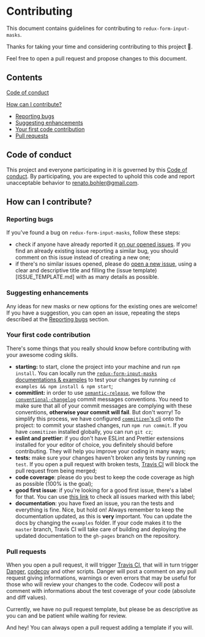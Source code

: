 # Contributing

This document contains guidelines for contributing to `redux-form-input-masks`.

Thanks for taking your time and considering contributing to this project :tada:.

Feel free to open a pull request and propose changes to this document.

## Contents

[Code of conduct](#code-of-conduct)

[How can I contribute?](#how-can-i-contribute)

* [Reporting bugs](#reporting-bugs)
* [Suggesting enhancements](#suggesting-enhancements)
* [Your first code contribution](#your-first-code-contribution)
* [Pull requests](#pull-requests)

## Code of conduct

This project and everyone participating in it is governed by this [Code of conduct](CODE_OF_CONDUCT.md). By participating, you are expected to uphold this code and report unacceptable behavior to [renato.bohler@gmail.com](mailto:renato.bohler@gmail.com).

## How can I contribute?

### Reporting bugs

If you've found a bug on `redux-form-input-masks`, follow these steps:

* check if anyone have already reported it [on our opened issues](https://github.com/renato-bohler/redux-form-input-masks/issues). If you find an already existing issue reporting a similar bug, you should comment on this issue instead of creating a new one;
* if there's no similar issues opened, please do [open a new issue](https://github.com/renato-bohler/redux-form-input-masks/issues/new), using a clear and descriptive title and filling the (issue template)[ISSUE_TEMPLATE.md] with as many details as possible.

### Suggesting enhancements

Any ideas for new masks or new options for the existing ones are welcome! If you have a suggestion, you can open an issue, repeating the steps described at the [Reporting bugs](#reporting-bugs) section.

### Your first code contribution

There's some things that you really should know before contributing with your awesome coding skills.

* **starting:** to start, clone the project into your machine and run `npm install`. You can locally run the [`redux-form-input-masks` documentations & examples](https://renato-bohler.github.io/redux-form-input-masks/) to test your changes by running `cd examples && npm install & npm start`;
* **commitlint:** in order to use [`semantic-release`](https://github.com/semantic-release/semantic-release), we follow the [`conventional-changelog`](https://github.com/conventional-changelog-archived-repos/conventional-changelog-angular/blob/master/convention.md) commit messages conventions. You need to make sure that all of your commit messages are complying with these conventions, **otherwise your commit will fail**. But don't worry! To simplify this process, we have configured [`commitizen`'s cli](https://github.com/commitizen/cz-cli) onto the project: to commit your stashed changes, run `npm run commit`. If you have `commitizen` installed globally, you can run `git cz`;
* **eslint and prettier**: if you don't have ESLint and Prettier extensions installed for your editor of choice, you definitely should before contributing. They will help you improve your coding in many ways;
* **tests:** make sure your changes haven't broken any tests by running `npm test`. If you open a pull request with broken tests, [Travis CI](https://travis-ci.org/) will block the pull request from being merged;
* **code coverage**: please do you best to keep the code coverage as high as possible (100% is the goal);
* **good first issue**: if you're looking for a good first issue, there's a label for that. You can use [this link](https://github.com/renato-bohler/redux-form-input-masks/labels/good%20first%20issue) to check all issues marked with this label;
* **documentation**: you have fixed an issue, you ran the tests and everything is fine. Nice, but hold on! Always remember to keep the documentation updated, as this is **very** important. You can update the docs by changing the `examples` folder. If your code makes it to the `master` branch, Travis CI will take care of building and deploying the updated documentation to the `gh-pages` branch on the repository.

### Pull requests

When you open a pull request, it will trigger [Travis CI](http://travis-ci.org/), that will in turn trigger [Danger](http://danger.systems/js/), [codecov](http://codecov.io/) and other scripts. Danger will post a comment on any pull request giving informations, warnings or even errors that may be useful for those who will review your changes to the code. Codecov will post a comment with informations about the test coverage of your code (absolute and diff values).

Currently, we have no pull request template, but please be as descriptive as you can and be patient while waiting for review.

And hey! You can always open a pull request adding a template if you will.
